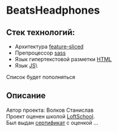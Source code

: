 # BeatsHeadphones

## Стек технологий:
- Архитектура [feature-sliced](https://feature-sliced.design/)
- Препроцессор [sass](https://sass-lang.com/documentation)
- Язык гипертекстовой разметки [HTML](https://developer.mozilla.org/ru/docs/Web/HTML)
- Язык [JS](https://developer.mozilla.org/ru/docs/Web/JavaScript)\

Cписок будет пополняться

## Описание
Автор проекта: Волков Станислав\
Проект оценен школой [LoftSchool](https://loftschool.com/).\
Был выдан [сертификат]() с оценкой ...
